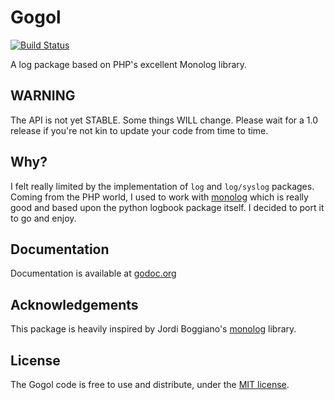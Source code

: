 # Gogol

[![Build Status](https://travis-ci.org/marcw/gogol.png?branch=master)](https://travis-ci.org/marcw/gogol)

A log package based on PHP's excellent Monolog library.

## WARNING

The API is not yet STABLE. Some things WILL change. Please wait for a 1.0
release if you're not kin to update your code from time to time.

## Why?

I felt really limited by the implementation of `log` and `log/syslog` packages.
Coming from the PHP world, I used to work with
[monolog](https://github.com/seldaek/monolog) which is really good and based
upon the python logbook package itself. I decided to port it to go and enjoy.

## Documentation

Documentation is available at [godoc.org](http://godoc.org/github.com/marcw/gogol)

## Acknowledgements

This package is heavily inspired by Jordi Boggiano's 
[monolog](https://github.com/seldaek/monolog) library.

## License

The Gogol code is free to use and distribute, under the [MIT
license](https://github.com/marcw/gogol/blob/master/LICENSE).
